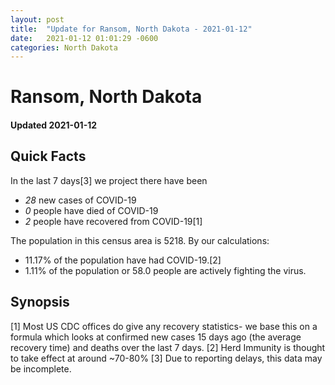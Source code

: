 ```yaml
---
layout: post
title:  "Update for Ransom, North Dakota - 2021-01-12"
date:   2021-01-12 01:01:29 -0600
categories: North Dakota
---
```


# Ransom, North Dakota
#### Updated 2021-01-12

## Quick Facts

In the last 7 days[3] we project there have been
- *28* new cases of COVID-19
- *0* people have died of COVID-19
- *2* people have recovered from COVID-19[1]

The population in this census area is 5218. By our calculations:
- 11.17% of the population have had COVID-19.[2]
- 1.11% of the population or 58.0 people are actively fighting the virus.

## Synopsis




[1] Most US CDC offices do give any recovery statistics- we base this on a formula which looks at confirmed new cases
15 days ago (the average recovery time) and deaths over the last 7 days.
[2] Herd Immunity is thought to take effect at around ~70-80%
[3] Due to reporting delays, this data may be incomplete. 
    